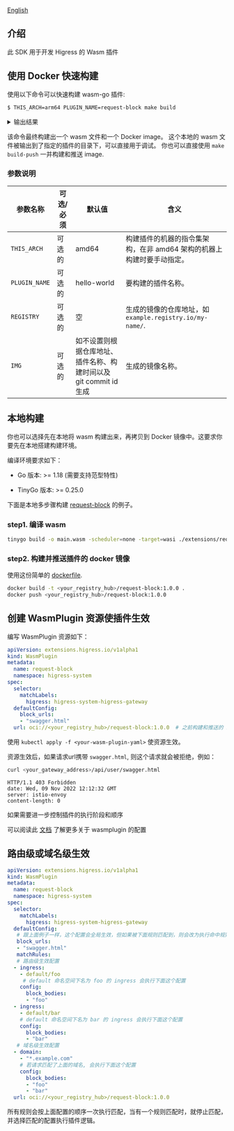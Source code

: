 [English](./README_EN.md)

## 介绍

此 SDK 用于开发 Higress 的 Wasm 插件

## 使用 Docker 快速构建

使用以下命令可以快速构建 wasm-go 插件:

```bash
$ THIS_ARCH=arm64 PLUGIN_NAME=request-block make build
```
<details>
<summary>输出结果</summary>
<pre><code>
DOCKER_BUILDKIT=1 docker build --build-arg PLUGIN_NAME=request-block \
                               --build-arg THIS_ARCH=arm64 \
                               -t request-block:20230211-184334-f402f86 \
                               -f DockerfileBuilder \
                               --output extensions/request-block .
[+] Building 11.8s (17/17) FINISHED                                                                                                                                                                                                                                                  
 => [internal] load .dockerignore                                                                                                                                                                                                                                               0.0s
 => => transferring context: 2B                                                                                                                                                                                                                                                 0.0s
 => [internal] load build definition from DockerfileBuilder                                                                                                                                                                                                                     0.0s
 => => transferring dockerfile: 843B                                                                                                                                                                                                                                            0.0s
 => [internal] load metadata for docker.io/library/ubuntu:latest                                                                                                                                                                                                                0.9s
 => [builder  1/11] FROM docker.io/library/ubuntu@sha256:9a0bdde4188b896a372804be2384015e90e3f84906b750c1a53539b585fbbe7f                                                                                                                                                       0.0s
 => [internal] load build context                                                                                                                                                                                                                                               0.0s
 => => transferring context: 6.65kB                                                                                                                                                                                                                                             0.0s
 => CACHED [builder  2/11] RUN apt-get update   && apt-get install -y wget build-essential  && rm -rf /var/lib/apt/lists/*                                                                                                                                                      0.0s
 => CACHED [builder  3/11] RUN wget https://golang.google.cn/dl/go1.19.3.linux-arm64.tar.gz                                                                                                                                                                                     0.0s
 => CACHED [builder  4/11] RUN rm -rf /usr/local/go && tar -C /usr/local -xzf go1.19.3.linux-arm64.tar.gz                                                                                                                                                                       0.0s
 => CACHED [builder  5/11] RUN wget https://github.com/tinygo-org/tinygo/releases/download/v0.25.0/tinygo_0.25.0_arm64.deb                                                                                                                                                      0.0s
 => CACHED [builder  6/11] RUN dpkg -i tinygo_0.25.0_arm64.deb                                                                                                                                                                                                                  0.0s
 => CACHED [builder  7/11] WORKDIR /workspace                                                                                                                                                                                                                                   0.0s
 => [builder  8/11] COPY . .                                                                                                                                                                                                                                                    0.0s
 => [builder  9/11] WORKDIR /workspace/extensions/request-block                                                                                                                                                                                                                 0.0s
 => [builder 10/11] RUN go mod tidy                                                                                                                                                                                                                                             1.1s
 => [builder 11/11] RUN tinygo build -o /main.wasm -scheduler=none -target=wasi ./main.go                                                                                                                                                                                       9.5s
 => CACHED [stage-1 1/1] COPY --from=builder /main.wasm plugin.wasm                                                                                                                                                                                                             0.0s 
 => exporting to client                                                                                                                                                                                                                                                         0.0s 
 => => copying files 998.36kB                                                                                                                                                                                                                                                   0.0s 

image:            request-block:20230211-184334-f402f86
output wasm file: extensions/request-block/plugin.wasm
</code></pre>
</details>

该命令最终构建出一个 wasm 文件和一个 Docker image。
这个本地的 wasm 文件被输出到了指定的插件的目录下，可以直接用于调试。
你也可以直接使用 `make build-push` 一并构建和推送 image.

### 参数说明

| 参数名称          | 可选/必须 | 默认值                                      | 含义                                           |
|---------------|-------|------------------------------------------|----------------------------------------------|
| `THIS_ARCH`   | 可选的   | amd64                                    | 构建插件的机器的指令集架构，在非 amd64 架构的机器上构建时要手动指定。       |
| `PLUGIN_NAME` | 可选的   | hello-world                              | 要构建的插件名称。                                    |
| `REGISTRY`    | 可选的   | 空                                        | 生成的镜像的仓库地址，如 `example.registry.io/my-name/`. |
| `IMG`         | 可选的   | 如不设置则根据仓库地址、插件名称、构建时间以及 git commit id 生成 | 生成的镜像名称。                                     |

## 本地构建

你也可以选择先在本地将 wasm 构建出来，再拷贝到 Docker 镜像中。这要求你要先在本地搭建构建环境。

编译环境要求如下：

- Go 版本: >= 1.18 (需要支持范型特性)

- TinyGo 版本: >= 0.25.0

下面是本地多步骤构建 [request-block](extensions/request-block) 的例子。

### step1. 编译 wasm

```bash
tinygo build -o main.wasm -scheduler=none -target=wasi ./extensions/request-block/main.go
```

### step2. 构建并推送插件的 docker 镜像

使用这份简单的 [dockerfile](./Dockerfile).

```bash
docker build -t <your_registry_hub>/request-block:1.0.0 .
docker push <your_registry_hub>/request-block:1.0.0
```

## 创建 WasmPlugin 资源使插件生效

编写 WasmPlugin 资源如下：

```yaml
apiVersion: extensions.higress.io/v1alpha1
kind: WasmPlugin
metadata:
  name: request-block
  namespace: higress-system
spec:
  selector:
    matchLabels:
      higress: higress-system-higress-gateway
  defaultConfig:
    block_urls:
    - "swagger.html"
  url: oci://<your_registry_hub>/request-block:1.0.0  # 之前构建和推送的 image 地址
```

使用 `kubectl apply -f <your-wasm-plugin-yaml>` 使资源生效。

资源生效后，如果请求url携带 `swagger.html`, 则这个请求就会被拒绝，例如：

```bash
curl <your_gateway_address>/api/user/swagger.html
```

```text
HTTP/1.1 403 Forbidden
date: Wed, 09 Nov 2022 12:12:32 GMT
server: istio-envoy
content-length: 0
```

如果需要进一步控制插件的执行阶段和顺序

可以阅读此 [文档](https://istio.io/latest/docs/reference/config/proxy_extensions/wasm-plugin/) 了解更多关于 wasmplugin 的配置


## 路由级或域名级生效

```yaml
apiVersion: extensions.higress.io/v1alpha1
kind: WasmPlugin
metadata:
  name: request-block
  namespace: higress-system
spec:
  selector:
    matchLabels:
      higress: higress-system-higress-gateway 
  defaultConfig:
   # 跟上面例子一样，这个配置会全局生效，但如果被下面规则匹配到，则会改为执行命中规则的配置
   block_urls:
   - "swagger.html"
   matchRules:
   # 路由级生效配置
  - ingress:
    - default/foo
     # default 命名空间下名为 foo 的 ingress 会执行下面这个配置
    config:
      block_bodies:
      - "foo"
  - ingress:
    - default/bar
    # default 命名空间下名为 bar 的 ingress 会执行下面这个配置
    config:
      block_bodies:
      - "bar"
   # 域名级生效配置
  - domain:
    - "*.example.com"
    # 若请求匹配了上面的域名, 会执行下面这个配置
    config:
      block_bodies:
      - "foo"
      - "bar"
  url: oci://<your_registry_hub>/request-block:1.0.0
```

所有规则会按上面配置的顺序一次执行匹配，当有一个规则匹配时，就停止匹配，并选择匹配的配置执行插件逻辑。

